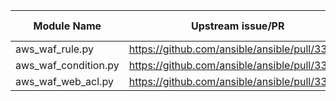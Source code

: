 Module Name                      | Upstream issue/PR                             | Status (at 22/11/2017)
---------------------------------|-----------------------------------------------|-----------------------
aws_waf_rule.py                  | https://github.com/ansible/ansible/pull/33124 | Unmerged
aws_waf_condition.py             | https://github.com/ansible/ansible/pull/33110 | Unmerged
aws_waf_web_acl.py               | https://github.com/ansible/ansible/pull/33212 | Unmerged
